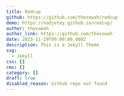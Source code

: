 ```yaml
---
title: Redcup
github: https://github.com/thesowah/redcup
demo: https://nadjetey.github.io/redcup/
author: thesowah
author_link: https://github.com/thesowah
date: 2023-11-29T09:00:00.008Z
description: This is a Jekyll Theme
ssg:
  - Jekyll
css: []
cms: []
category: []
draft: true
disabled_reason: Github repo not found
---
```

